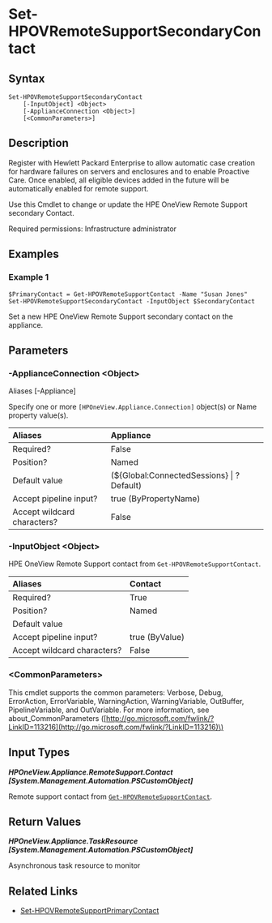﻿---
description: Set HPE OneView Remote Support default secondary contact.
---

# Set-HPOVRemoteSupportSecondaryContact

## Syntax

```text
Set-HPOVRemoteSupportSecondaryContact
    [-InputObject] <Object>
    [-ApplianceConnection <Object>]
    [<CommonParameters>]
```

## Description

Register with Hewlett Packard Enterprise to allow automatic case creation for hardware failures on servers and enclosures and to enable Proactive Care. Once enabled, all eligible devices added in the future will be automatically enabled for remote support.

Use this Cmdlet to change or update the HPE OneView Remote Support secondary Contact.

Required permissions: Infrastructure administrator

## Examples

###  Example 1 

```text
$PrimaryContact = Get-HPOVRemoteSupportContact -Name "Susan Jones"
Set-HPOVRemoteSupportSecondaryContact -InputObject $SecondaryContact
```

Set a new HPE OneView Remote Support secondary contact on the appliance.

## Parameters

### -ApplianceConnection &lt;Object&gt;

Aliases [-Appliance]

Specify one or more `[HPOneView.Appliance.Connection]` object(s) or Name property value(s).

| Aliases | Appliance |
| :--- | :--- |
| Required? | False |
| Position? | Named |
| Default value | (${Global:ConnectedSessions} &vert; ? Default) |
| Accept pipeline input? | true (ByPropertyName) |
| Accept wildcard characters? | False |

### -InputObject &lt;Object&gt;

HPE OneView Remote Support contact from `Get-HPOVRemoteSupportContact`.

| Aliases | Contact |
| :--- | :--- |
| Required? | True |
| Position? | Named |
| Default value |  |
| Accept pipeline input? | true (ByValue) |
| Accept wildcard characters? | False |

### &lt;CommonParameters&gt;

This cmdlet supports the common parameters: Verbose, Debug, ErrorAction, ErrorVariable, WarningAction, WarningVariable, OutBuffer, PipelineVariable, and OutVariable. For more information, see about\_CommonParameters \([http://go.microsoft.com/fwlink/?LinkID=113216](http://go.microsoft.com/fwlink/?LinkID=113216)\)

## Input Types

_**HPOneView.Appliance.RemoteSupport.Contact [System.Management.Automation.PSCustomObject]**_

Remote support contact from [`Get-HPOVRemoteSupportContact`](get-hpovremotesupportcontact.md).

## Return Values

_**HPOneView.Appliance.TaskResource [System.Management.Automation.PSCustomObject]**_

Asynchronous task resource to monitor

## Related Links

* [Set-HPOVRemoteSupportPrimaryContact](set-hpovremotesupportprimarycontact.md)
